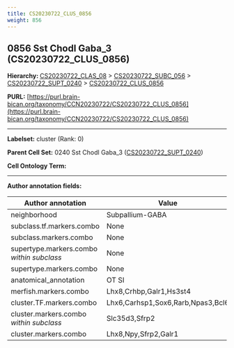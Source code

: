```yaml
---
title: CS20230722_CLUS_0856
weight: 856
---
```

## 0856 Sst Chodl Gaba_3 (CS20230722_CLUS_0856)
<b>Hierarchy: </b>
[CS20230722_CLAS_08](../CS20230722_CLAS_08) >
[CS20230722_SUBC_056](../CS20230722_SUBC_056) >
[CS20230722_SUPT_0240](../CS20230722_SUPT_0240) >
[CS20230722_CLUS_0856](../CS20230722_CLUS_0856)

**PURL:** [https://purl.brain-bican.org/taxonomy/CCN20230722/CS20230722_CLUS_0856](https://purl.brain-bican.org/taxonomy/CCN20230722/CS20230722_CLUS_0856)

---


**Labelset:** cluster (Rank: 0)

**Parent Cell Set:** 0240 Sst Chodl Gaba_3 ([CS20230722_SUPT_0240](../CS20230722_SUPT_0240))



**Cell Ontology Term:** 

[MARKER GENES.]: #


---

[TRANSFERRED ANNOTATIONS.]: #


[AUTHOR ANNOTATION FIELDS.]: #


**Author annotation fields:**

| Author annotation | Value |
|-------------------|-------|
|neighborhood|Subpallium-GABA|
|subclass.tf.markers.combo|None|
|subclass.markers.combo|None|
|supertype.markers.combo _within subclass_|None|
|supertype.markers.combo|None|
|anatomical_annotation|OT SI|
|merfish.markers.combo|Lhx8,Crhbp,Galr1,Hs3st4|
|cluster.TF.markers.combo|Lhx6,Carhsp1,Sox6,Rarb,Npas3,Bcl6|
|cluster.markers.combo _within subclass_|Slc35d3,Sfrp2|
|cluster.markers.combo|Lhx8,Npy,Sfrp2,Galr1|
